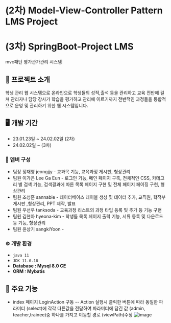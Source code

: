 # (2차) Model-View-Controller Pattern LMS Project
# (3차) SpringBoot-Project LMS
mvc패턴 평가관가관리 시스템 

## 📃 프로젝트 소개 
학생 관리 웹 시스템으로 온라인으로 학생들의 성적,출석 등을 관리하고 교육 전반에 걸쳐 관리자나 담당 강사가 학습을 평가하고 관리에 이르기까지 전반적인 과정들을 통합적으로 운영 및 관리하기 위한 웹 시스템입니다.

## 🖥️ 개발 기간
* 23.01.23일 ~ 24.02.02일 (2차)
* 24.02.02일 ~ (3차)

### 👫 멤버 구성
- 팀장 정재영 jeongjjy - 교과목 기능, 교육과정 게시판, 형상관리
- 팀원 이가은 Lee Ga Eun - 로그인 기능, 메인 페이지 구축, 전체적인 CSS, 카테고리 별 검색 기능, 검색결과에 따른 목록 페이지 구현 및 전체 페이지 페이징 구현, 형상관리 
- 팀원 조성훈 sannabie -  데이터베이스 테이블 생성 및 데이터 추가, 교직원, 학적부 게시판 ,형상관리, PPT 제작, 발표
- 팀원 우선우 tanksoda - 교육과정 리스트의 과정 타입 등록 및 추가 등 기능 구현 
- 팀원 김현아 hyeona-kim - 학생들 목록 페이지 출력 기능, 서류 등록 및 다운로드 등 기능, 형상관리
- 팀원 윤상기 sangkiYoon -

### ⚙️ 개발 환경
- `java 11`
- `JDK 11.0.18`
- **Database : Mysql 8.0 CE**
- **ORM : Mybatis**

## 📌 주요 기능 
- index 페이지 LoginAction 구동
  -- Action 실행시 클릭한 버튼에 따라 동일한 파라미터 (select)에 각각 다른값을 전달하여 파라미터에 담긴 값 (admin, teacher,trainee)중 하나를 가지고 이동할 경로 (viewPath)수정
  ![image](https://github.com/hyeona-kim/1221p/assets/45028751/f36ab6c6-7194-46d5-85ac-cd64be5682b2)
